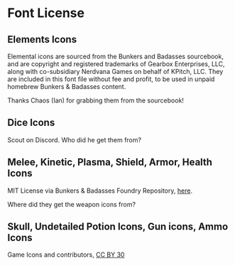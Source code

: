 # Font License

## Elements Icons

Elemental icons are sourced from the Bunkers and Badasses sourcebook, and are copyright and  registered trademarks of Gearbox Enterprises, LLC, along with co-subsidiary Nerdvana Games on behalf of KPitch, LLC. They are included in this font file without fee and profit, to be used in unpaid homebrew Bunkers & Badasses content.

Thanks Chaos (Ian) for grabbing them from the sourcebook!

## Dice Icons

Scout on Discord. Who did he get them from?

## Melee, Kinetic, Plasma, Shield, Armor, Health Icons

MIT License via Bunkers & Badasses Foundry Repository, [here](https://github.com/eronth/bunkers-and-badasses).

Where did they get the weapon icons from?

## Skull, Undetailed Potion Icons, Gun icons, Ammo Icons

Game Icons and contributors, [CC BY 30](https://creativecommons.org/licenses/by/3.0/)
